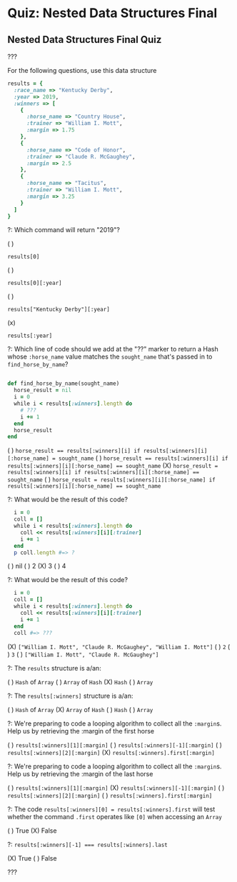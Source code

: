 # Quiz: Nested Data Structures Final

## Nested Data Structures Final Quiz

???

For the following questions, use this data structure

```ruby
results = {
  :race_name => "Kentucky Derby",
  :year => 2019,
  :winners => [
    {
      :horse_name => "Country House",
      :trainer => "William I. Mott",
      :margin => 1.75
    },
    {
      :horse_name => "Code of Honor",
      :trainer => "Claude R. McGaughey",
      :margin => 2.5
    },
    {
      :horse_name => "Tacitus",
      :trainer => "William I. Mott",
      :margin => 3.25
    }
  ]
}
```

?: Which command will return "2019"?

( ) 
```
results[0]
``` 
( ) 
```
results[0][:year]
``` 
( ) 
```
results["Kentucky Derby"][:year]
``` 
(x) 
```
results[:year]
```

?: Which line of code should we add at the "??" marker to return a Hash whose
`:horse_name` value matches the `sought_name` that's passed in to
`find_horse_by_name`?

```ruby

def find_horse_by_name(sought_name)
  horse_result = nil
  i = 0
  while i < results[:winners].length do
    # ???
    i += 1
  end
  horse_result
end
```

( ) `horse_result == results[:winners][i] if results[:winners][i][:horse_name] = sought_name` ( ) `horse_result == results[:winners][i] if results[:winners][i][:horse_name] == sought_name` (X) `horse_result = results[:winners][i] if results[:winners][i][:horse_name] == sought_name` ( ) `horse_result = results[:winners][i][:horse_name] if results[:winners][i][:horse_name] == sought_name`

?: What would be the result of this code?

```ruby
  i = 0
  coll = []
  while i < results[:winners].length do
    coll << results[:winners][i][:trainer]
    i += 1
  end
  p coll.length #=> ?
```

( ) nil ( ) 2 (X) 3 ( ) 4

?: What would be the result of this code?

```ruby
  i = 0
  coll = []
  while i < results[:winners].length do
    coll << results[:winners][i][:trainer]
    i += 1
  end
  coll #=> ???
```

(X) `["William I. Mott", "Claude R. McGaughey", "William I. Mott"]` ( ) `2` ( ) `3` ( ) `["William I. Mott", "Claude R. McGaughey"]`

?: The `results` structure is a/an:

( ) `Hash` of `Array` ( ) `Array` of `Hash` (X) `Hash` ( ) `Array`

?: The `results[:winners]` structure is a/an:

( ) `Hash` of `Array` (X) `Array` of `Hash` ( ) `Hash` ( ) `Array`

?: We're preparing to code a looping algorithm to collect all the `:margin`s.
   Help us by retrieving the :margin of the first horse

( ) `results[:winners][1][:margin]` ( ) `results[:winners][-1][:margin]` ( ) `results[:winners][2][:margin]` (X) `results[:winners].first[:margin]`

?: We're preparing to code a looping algorithm to collect all the `:margin`s.
Help us by retrieving the :margin of the last horse

( ) `results[:winners][1][:margin]` (X) `results[:winners][-1][:margin]` ( ) `results[:winners][2][:margin]` ( ) `results[:winners].first[:margin]`

?: The code `results[:winners][0] = results[:winners].first`  will test whether
the command `.first` operates like `[0]` when accessing an `Array`

( ) True (X) False

?: `results[:winners][-1] === results[:winners].last`

(X) True ( ) False

???
